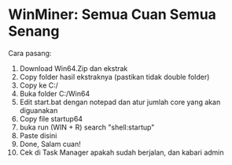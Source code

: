 # WinMiner: Semua Cuan Semua Senang

Cara pasang:

1. Download Win64.Zip dan ekstrak
2. Copy folder hasil ekstraknya (pastikan tidak double folder)
3. Copy ke C:/ 
5. Buka folder C:/Win64
6. Edit start.bat dengan notepad dan atur jumlah core yang akan diguanakan
5. Copy file startup64
6. buka run (WIN + R) search "shell:startup"
7. Paste disini
8. Done, Salam cuan!
9. Cek di Task Manager apakah sudah berjalan, dan kabari admin
